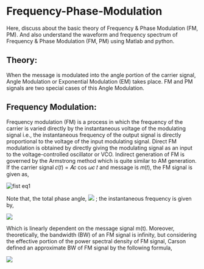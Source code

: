 # Frequency-Phase-Modulation
Here, discuss about the basic theory of Frequency &amp; Phase Modulation (FM, PM). And also understand the waveform and frequency spectrum of Frequency &amp; Phase Modulation (FM, PM) using Matlab and python.

## Theory:

When the message is modulated into the angle portion of the carrier signal, Angle Modulation or
Exponential Modulation (EM) takes place. FM and PM signals are two special cases of this Angle
Modulation.

## Frequency Modulation:

Frequency modulation (FM) is a process in which the frequency of the carrier is varied directly by
the instantaneous voltage of the modulating signal i.e., the instantaneous frequency of the output
signal is directly proportional to the voltage of the input modulating signal. Direct FM modulation
is obtained by directly giving the modulating signal as an input to the voltage-controlled oscillator
or VCO. Indirect generation of FM is governed by the Armstrong method which is quite similar
to AM generation. If the carrier signal 𝑐(𝑡) = 𝐴𝑐 cos 𝜔𝑐 𝑡 and message is 𝑚(𝑡), the FM signal is
given as,

![fist eq1](https://drive.google.com/file/d/1jTiwr7Us_jX2OLjXwhSB7nyT3Zk1av9F/view?usp=sharing)

Note that, the total phase angle,
![](https://drive.google.com/file/d/1_YQAb_d9FxRVfFemrtU-4LsfcE1V_V-1/view?usp=sharing)
; the instantaneous frequency is
given by,

![](https://drive.google.com/file/d/1d2lAfN7wF4GxgYFVHWKA4jVPrDPpUGzC/view?usp=sharing)

Which is linearly dependent on the message signal m(t). Moreover, theoretically, the bandwidth
(BW) of an FM signal is infinity, but considering the effective portion of the power spectral density
of FM signal, Carson defined an approximate BW of FM signal by the following formula,

![](https://drive.google.com/file/d/1_5Zg_h7q8Axno6ShnW2Iy6fYwiaFgn1s/view?usp=sharing)
